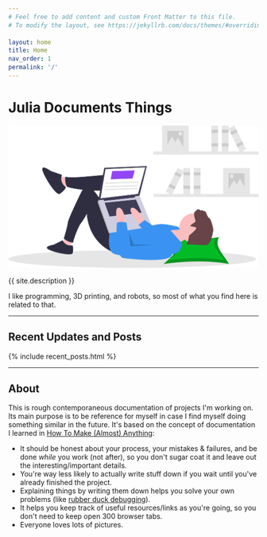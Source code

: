 ```yaml
---
# Feel free to add content and custom Front Matter to this file.
# To modify the layout, see https://jekyllrb.com/docs/themes/#overriding-theme-defaults

layout: home
title: Home
nav_order: 1
permalink: '/'
---
```


# Julia Documents Things

<!-- ![Programming robots to take over the world](/assets/img/undraw_robotics_kep0.svg) -->
![Programming and chillin'](/assets/img/undraw_researching_22gp.svg)

{{ site.description }}

I like programming, 3D printing, and robots, so most of what you find here is related to that.

---

## Recent Updates and Posts

{% include recent_posts.html %}

---

## About

This is rough contemporaneous documentation of projects I'm working on. Its main purpose is to be reference for myself in case I find myself doing something similar in the future. It's based on the concept of documentation I learned in [How To Make (Almost) Anything](http://fab.cba.mit.edu/classes/863.17/Harvard/people/julia-ebert/):
- It should be honest about your process, your mistakes & failures, and be done *while* you work (not after), so you don't sugar coat it and leave out the interesting/important details.
- You're way less likely to actually write stuff down if you wait until you've already finished the project.
- Explaining things by writing them down helps you solve your own problems (like [rubber duck debugging](https://en.wikipedia.org/wiki/Rubber_duck_debugging)).
- It helps you keep track of useful resources/links as you're going, so you don't need to keep open 300 browser tabs.
- Everyone loves lots of pictures.
